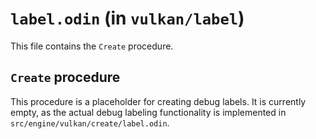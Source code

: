 # `label.odin` (in `vulkan/label`)

This file contains the `Create` procedure.

## `Create` procedure

This procedure is a placeholder for creating debug labels. It is currently empty, as the actual debug labeling functionality is implemented in `src/engine/vulkan/create/label.odin`.
